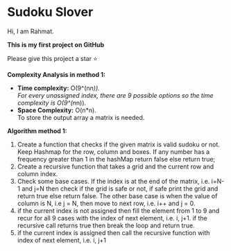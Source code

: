 # Sudoku Slover
Hi, I am Rahmat.

**This is my first project on GitHub**

Please give this project a star ⭐


**Complexity Analysis in method 1:**

-   **Time complexity:**  O(9^(n*n)).  
    For every unassigned index, there are 9 possible options so the time complexity is O(9^(n*n)).
-   **Space Complexity:**  O(n*n).  
    To store the output array a matrix is needed.

**Algorithm method 1:**

1.  Create a function that checks if the given matrix is valid sudoku or not. Keep Hashmap for the row, column and boxes. If any number has a frequency greater than 1 in the hashMap return false else return true;
2.  Create a recursive function that takes a grid and the current row and column index.
3.  Check some base cases. If the index is at the end of the matrix, i.e. i=N-1 and j=N then check if the grid is safe or not, if safe print the grid and return true else return false. The other base case is when the value of column is N, i.e j = N, then move to next row, i.e. i++ and j = 0.
4.  if the current index is not assigned then fill the element from 1 to 9 and recur for all 9 cases with the index of next element, i.e. i, j+1. if the recursive call returns true then break the loop and return true.
5.  if the current index is assigned then call the recursive function with index of next element, i.e. i, j+1
